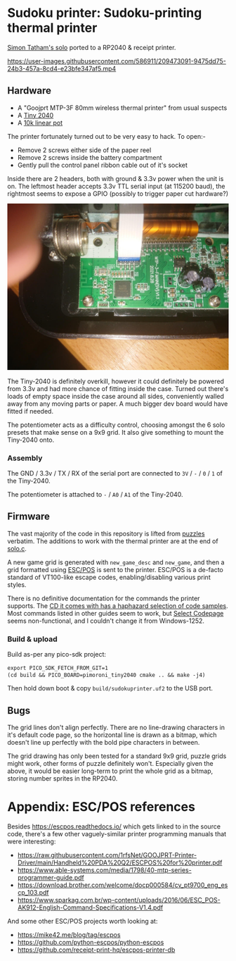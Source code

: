 # Sudoku printer: Sudoku-printing thermal printer

[Simon Tatham's solo](https://www.chiark.greenend.org.uk/~sgtatham/puzzles/js/solo.html)
ported to a RP2040 & receipt printer.

https://user-images.githubusercontent.com/586911/209473091-9475dd75-24b3-457a-8cd4-e23bfe347af5.mp4

## Hardware

* A "Goojprt MTP-3F 80mm wireless thermal printer" from usual suspects
* A [Tiny 2040](https://shop.pimoroni.com/products/tiny-2040)
* A [10k linear pot](https://uk.rs-online.com/web/p/potentiometers/5220439)

The printer fortunately turned out to be very easy to hack. To open:-

* Remove 2 screws either side of the paper reel
* Remove 2 screws inside the battery compartment
* Gently pull the control panel ribbon cable out of it's socket

Inside there are 2 headers, both with ground & 3.3v power when the unit is on.
The leftmost header accepts 3.3v TTL serial input (at 115200 baud), the
rightmost seems to expose a GPIO (possibly to trigger paper cut hardware?)

![Goojprt thermal printer PCB](doc/internal-pcb.jpg)

The Tiny-2040 is definitely overkill, however it could definitely be powered
from 3.3v and had more chance of fitting inside the case. Turned out there's
loads of empty space inside the case around all sides, conveniently walled away
from any moving parts or paper. A much bigger dev board would have fitted if
needed.

The potentiometer acts as a difficulty control, choosing amongst the 6 solo
presets that make sense on a 9x9 grid. It also give something to mount the
Tiny-2040 onto.

### Assembly

The GND / 3.3v / TX / RX of the serial port are connected to ``3V`` / ``-`` / ``0`` / ``1`` of the Tiny-2040.

The potentiometer is attached to ``-`` / ``A0`` / ``A1`` of the Tiny-2040.

## Firmware

The vast majority of the code in this repository is lifted from [puzzles](https://git.tartarus.org/simon/puzzles.git) verbatim.
The additions to work with the thermal printer are at the end of [solo.c](solo.c#L5716-L5915).

A new game grid is generated with ``new_game_desc`` and ``new_game``, and then
a grid formatted using [ESC/POS](https://escpos.readthedocs.io/) is sent to the
printer. ESC/POS is a de-facto standard of VT100-like escape codes, enabling/disabling
various print styles.

There is no definitive documentation for the commands the printer
supports. The [CD it comes with has a haphazard selection of code samples](https://github.com/1rfsNet/GOOJPRT-Printer-Driver).
Most commands listed in other guides seem to work, but [Select Codepage](https://escpos.readthedocs.io/en/latest/font_cmds.html#select-codepage-1c-7d-26-rel)
seems non-functional, and I couldn't change it from Windows-1252.

### Build & upload

Build as-per any pico-sdk project:

```
export PICO_SDK_FETCH_FROM_GIT=1
(cd build && PICO_BOARD=pimoroni_tiny2040 cmake .. && make -j4)
```

Then hold down boot & copy ``build/sudokuprinter.uf2`` to the USB port.

## Bugs

The grid lines don't align perfectly. There are no line-drawing characters in
it's default code page, so the horizontal line is drawn as a bitmap, which
doesn't line up perfectly with the bold pipe characters in between.

The grid drawing has only been tested for a standard 9x9 grid, puzzle grids
might work, other forms of puzzle definitely won't. Especially given the above,
it would be easier long-term to print the whole grid as a bitmap, storing
number sprites in the RP2040.

# Appendix: ESC/POS references

Besides https://escpos.readthedocs.io/ which gets linked to in the source code, there's a few other vaguely-similar
printer programming manuals that were interesting:

* https://raw.githubusercontent.com/1rfsNet/GOOJPRT-Printer-Driver/main/Handheld%20PDA%20Q2/ESCPOS%20for%20printer.pdf
* https://www.able-systems.com/media/1798/40-mtp-series-programmer-guide.pdf
* https://download.brother.com/welcome/docp000584/cv_pt9700_eng_escp_103.pdf
* https://www.sparkag.com.br/wp-content/uploads/2016/06/ESC_POS-AK912-English-Command-Specifications-V1.4.pdf

And some other ESC/POS projects worth looking at:

* https://mike42.me/blog/tag/escpos
* https://github.com/python-escpos/python-escpos
* https://github.com/receipt-print-hq/escpos-printer-db
